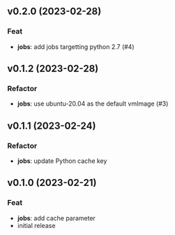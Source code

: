 ## v0.2.0 (2023-02-28)

### Feat

- **jobs**: add jobs targetting python 2.7 (#4)

## v0.1.2 (2023-02-28)

### Refactor

- **jobs**: use ubuntu-20.04 as the default vmImage (#3)

## v0.1.1 (2023-02-24)

### Refactor

- **jobs**: update Python cache key

## v0.1.0 (2023-02-21)

### Feat

- **jobs**: add cache parameter
- initial release
